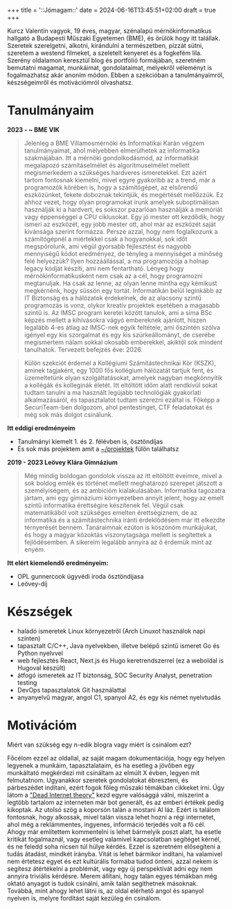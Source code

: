 +++
title = '::Jómagam::'
date = 2024-06-16T13:45:51+02:00
draft = true
+++

Kurcz Valentin vagyok, 19 éves, magyar, szénalapú mérnökinformatikus hallgató a Budapesti Műszaki Egyetemen (BME), és örülök hogy itt talállak. Szeretek szerelgetni, alkotni, kirándulni a természetben, pizzát sütni, szeretem a westend filmeket, a szeletelt kenyeret és a fogkefém lila. Szerény oldalamon keresztül blog és portfólió formájában, szeretném bemutatni magamat, munkáimat, gondolataimat, melyekről véleményt is fogalmazhatsz akár anoním módon. Ebben a szekcióban a tanulmányaimról, készségeimről és motivációmról olvashatsz.

# Tanulmányaim 

**2023 -  ~ BME VIK**     
 > Jelenleg a BME Villamosmérnöki és Informatikai Karán végzem tanulmányaimat, ahol mélyebben elmerülhetek az informatika szakmájában. Itt a mérnöki gondolkodásmód, az informatikát megalapozó számításelmélet és algoritmuselmélet mellett megismerkedem a szükséges hardveres ismeretekkel. Ezt azért tartom fontosnak kiemelni, mivel egyre gyakoribb az a trend, már a programozók körében is, hogy a számítógépet, az elsőrendű eszközünket, fekete doboznak tekintjük, és megértését mellőzzük. Ez ahhoz vezet, hogy olyan programokat írunk amelyek suboptimálisan használják ki a hardvert, és sokszor pazarlóan használják a memóriát vagy éppenséggel a CPU ciklusokat. Egy jó mester ott kezdődik, hogy ismeri az eszközét, egy jobb mester ott, ahol már az eszközét saját kivánsága szerint formázza. Persze azzal, hogy nem foglalkozunk a számítógépnél a miértekkel csak a hogyanokkal, sok időt megspórolunk, ami végül gyorsabb fejlesztést és nagyobb mennyiségű kódot eredményez, de tényleg a mennyiséget a minőség felé helyezzük? Ilyen hozzáállással, a ma programozója a holnap legacy kódját készíti, ami nem fentartható. Lényeg hogy mérnökinformatikusként nem csak az a cél, hogy programozni megtanuljak. Ha csak az lenne, az olyan lenne mintha egy kémikust megkérnénk, hogy süssön egy tortát. Informatikán belül leginkább az IT Biztonság és a hálózatok érdekelnek, de az alacsony szintű programozás is vonz, olykor kreatív projektek esetében a magasabb szintű is. Az IMSC program keretei között tanulok, ami a sima BSc képzés mellett a kihívásokra vágyó embereknek ajánlott, hiszen legalább 4-es átlag az IMSC-nek egyik feltétele, ami őszíntén szólva igényel egy kis szorgalmat és egy kis szürkeállományt, de cserébe megismertem nálam sokkal okosabb emberekkel, akiktől sok mindent tanulhatok. Tervezett befejzés éve: 2026.

 > Külön szekciót érdemel a Kollégiumi Számítástechnikai Kör (KSZK), aminek tagjaként, egy 1000 fős kollégium hálózatát tartjuk fent, és üzemeltetünk olyan szolgáltatásokat, amelyek nagyban megkönnyítik a kollégák és kolleginák életét. Itt eltöltött időm alatt rendkívül sokat tudtam tanulni a ma használt legújabb technológiák gyakorlati alkalmazásáról, és tapasztalatot tudtam szerezni ezáltal is. Főképp a SecuriTeam-ben dolgozom, ahol pentestinget, CTF feladatokat és még sok más dolgot csinálunk.

**Itt eddigi eredményeim**

* Tanulmányi kiemelt 1. és 2. félévben is, ösztöndíjas
* És sok más projektem amit a [~/projektek](/hu/projects) fülön találhatsz

**2019 - 2023 Leövey Klára Gimnázium**
 > Még mindig boldogan gondolok vissza az itt eltöltött éveimre, mivel a sok boldog emlék és történet mellett meghatározó szerepet játszott a személyiségem, és az ambicióm kialakulásában. Informatika tagozatra jártam, ami egy gimnáziumi környezetben annyit jelent, hogy az emelt színtű informatika érettségire készítenek fel. Végül csak matematikából volt szükséges emelten érettségiznem, de az informatika és a számítástechnika iránti érdeklődésem már itt elkezdte térnyerését bennem. Tanáraimnak ezúton is köszönöm munkájukat, és hogy a magyar közoktás viszonytagsága mellett is segítettek a fejlődésemben. A sikereim legalább annyira az ő érdemük mint az enyém.

**Itt elért kiemelendő eredményeim:**

* OPL gunnercook ügyvédi iroda ösztöndíjasa
* Leövey-díj

# Készségek

* haladó ismeretek Linux környezetről (Arch Linuxot használok napi szinten)
* tapasztalt C/C++, Java nyelvekben, illetve belépő szintű ismeret Go és Python nyelvvel
* web fejlesztés React, Next.js és Hugo keretrendszerrel (ez a weboldal is Hugoval készült)
* átfogó ismeretek az IT biztonság, SOC Security Analyst, penetration testing
* DevOps tapasztalatok Git használattal
* anyanyelvű magyar, angol C1, spanyol A2, és egy kis német nyelvtudás

# Motivációm

Miért van szükség egy n-edik blogra vagy miért is csinálom ezt?

Főcélom ezzel az oldallal, az saját magam dokumentációja, hogy egy helyen legyenek a munkáim, tapasztalataim, és ha esetleg a jövőben egy munkáltató megkérdezi mit csináltam az elmúlt X évben, legyen mit felmutatnom. Ugyanakkor szeretek gondolatokat ébreszteni, és párbeszédet indítani, ezért fogok főleg műszaki témákban cikkeket írni. Úgy látom a ["Dead Internet theory"](https://en.wikipedia.org/wiki/Dead_Internet_theory) kezd egyre valósággá válni, miszerint a legtöbb tartalom az interneten már bot generált, és az emberi értékek pedig kikoptak. Az utolsó szög a koporsón talán a mostani AI láz. Ezért is találom fontosnak, hogy alkossak, mivel talán vissza lehet hozni a régi internetet, ahol még a reklámmentes, ingyenes, információ terjedés volt a fő cél. Ahogy már említettem kommentelni is lehet bármelyik poszt alatt, ha esetle kritikát fogalmaznál, vagy esetleg valamivel kapcsolatban segítéget kérnél, és ne feledd soha nicsen túl hülye kérdés. Ezzel is szeretném elősegíteni a tudás átadást, mindkét irányba. Vitát is lehet bármikor indítani, ha valamivel nem értetesz egyet és ezt kultúrális formába tudod önteni, azzal nekem is segítesz átértékelni a problémát, vagy egy új perspektívát adni egy nem annyira triviális kérdésre. Merem állítani, hogy talán egyes témákban még oktató anyagot is tudok csinálni, amik talán segíthetnek másoknak. Továbbá, mint ahogy lehet látni is, az oldal elérhető angol és spanyol nyelven is, melyre fordítást saját kezüleg én csinálom. 



